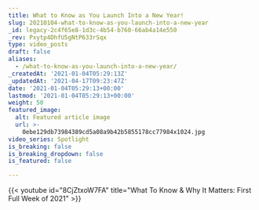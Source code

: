 ```yaml
---
title: What to Know as You Launch Into a New Year!
slug: 20210104-what-to-know-as-you-launch-into-a-new-year
_id: legacy-2c4f65e8-1d3c-4b54-b760-66ab4a14e550
_rev: Pxytp4DhfU5gNtP633rSqx
type: video_posts
draft: false
aliases:
  - /what-to-know-as-you-launch-into-a-new-year/
_createdAt: '2021-01-04T05:29:13Z'
_updatedAt: '2021-04-17T09:23:47Z'
date: '2021-01-04T05:29:13+00:00'
lastmod: '2021-01-04T05:29:13+00:00'
weight: 50
featured_image:
  alt: Featured article image
  url: >-
    0ebe129db73984389cd5a08a9b42b5855178cc77984x1024.jpg
video_series: Spotlight
is_breaking: false
is_breaking_dropdown: false
is_featured: false

---
```

{{< youtube id="8CjZtxoW7FA" title="What To Know & Why It Matters: First Full Week of 2021" >}}